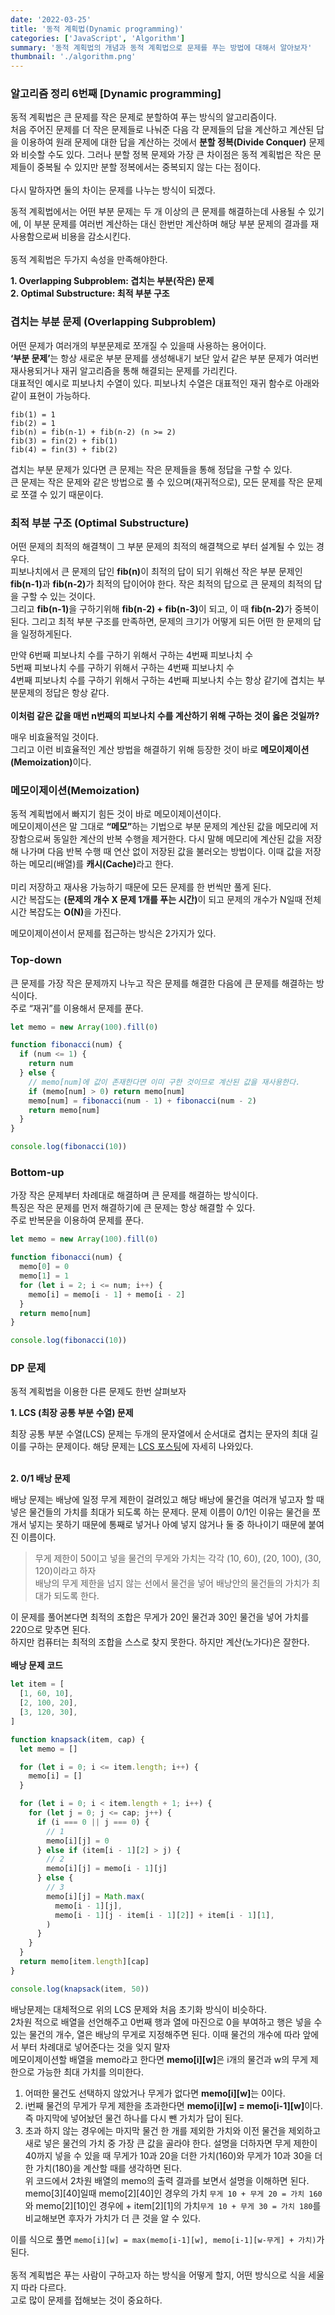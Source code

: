 ```yaml
---
date: '2022-03-25'
title: '동적 계획법(Dynamic programming)'
categories: ['JavaScript', 'Algorithm']
summary: '동적 계획법의 개념과 동적 계획법으로 문제를 푸는 방법에 대해서 알아보자'
thumbnail: './algorithm.png'
---
```


### 알고리즘 정리 6번째 [Dynamic programming]

동적 계획법은 큰 문제를 작은 문제로 분할하여 푸는 방식의 알고리즘이다.  
처음 주어진 문제를 더 작은 문제들로 나눠준 다음 각 문제들의 답을 계산하고 계산된 답을 이용하여 원래 문제에 대한 답을 계산하는 것에서 <b>분할 정복(Divide Conquer)</b> 문제와 비슷할 수도 있다. 그러나 분할 정복 문제와 가장 큰 차이점은 동적 계획법은 작은 문제들이 중복될 수 있지만 분할 정복에서는 중복되지 않는 다는 점이다.
<br/><br/>
다시 말하자면 둘의 차이는 문제를 나누는 방식이 되겠다.

동적 계획법에서는 어떤 부분 문제는 두 개 이상의 큰 문제를 해결하는데 사용될 수 있기에, 이 부분 문제를 여러번 계산하는 대신 한번만 계산하며 해당 부분 문제의 결과를 재사용함으로써 비용을 감소시킨다.
<br/><br/>
동적 계획법은 두가지 속성을 만족해야한다.

**1. Overlapping Subproblem: 겹치는 부분(작은) 문제**  
**2. Optimal Substructure: 최적 부분 구조**

### 겹치는 부분 문제 (Overlapping Subproblem)

어떤 문제가 여러개의 부분문제로 쪼개질 수 있을때 사용하는 용어이다.  
<b>‘부분 문제’</b>는 항상 새로운 부분 문제를 생성해내기 보단 앞서 같은 부분 문제가 여러번 재사용되거나 재귀 알고리즘을 통해 해결되는 문제를 가리킨다.  
대표적인 예시로 피보나치 수열이 있다. 피보나치 수열은 대표적인 재귀 함수로 아래와 같이 표현이 가능하다.

```
fib(1) = 1
fib(2) = 1
fib(n) = fib(n-1) + fib(n-2) (n >= 2)
fib(3) = fin(2) + fib(1)
fib(4) = fin(3) + fib(2)
```

겹치는 부분 문제가 있다면 큰 문제는 작은 문제들을 통해 정답을 구할 수 있다.  
큰 문제는 작은 문제와 같은 방법으로 풀 수 있으며(재귀적으로), 모든 문제를 작은 문제로 쪼갤 수 있기 때문이다.

### 최적 부분 구조 (Optimal Substructure)

어떤 문제의 최적의 해결책이 그 부분 문제의 최적의 해결책으로 부터 설계될 수 있는 경우다.  
피보나치에서 큰 문제의 답인 <b>fib(n)</b>이 최적의 답이 되기 위해선 작은 부분 문제인 <b>fib(n-1)</b>과 <b>fib(n-2)</b>가 최적의 답이어야 한다.
작은 최적의 답으로 큰 문제의 최적의 답을 구할 수 있는 것이다.  
그리고 <b>fib(n-1)</b>을 구하기위해 <b>fib(n-2) + fib(n-3)</b>이 되고, 이 때 <b>fib(n-2)</b>가 중복이 된다.
그리고 최적 부분 구조를 만족하면, 문제의 크기가 어떻게 되든 어떤 한 문제의 답을 일정하게된다.

만약 6번째 피보나치 수를 구하기 위해서 구하는 4번째 피보나치 수  
5번째 피보나치 수를 구하기 위해서 구하는 4번째 피보나치 수  
4번째 피보나치 수를 구하기 위해서 구하는 4번째 피보나치 수는 항상 같기에 겹치는 부분문제의 정답은 항상 같다.
<br/><br/>
**이처럼 같은 값을 매번 n번째의 피보나치 수를 계산하기 위해 구하는 것이 옳은 것일까?**

매우 비효율적일 것이다.  
그리고 이런 비효율적인 계산 방법을 해결하기 위해 등장한 것이 바로 <b>메모이제이션(Memoization)</b>이다.

### 메모이제이션(Memoization)

동적 계획법에서 빠지기 힘든 것이 바로 메모이제이션이다.  
메모이제이션은 말 그대로 <b>“메모”</b>하는 기법으로 부분 문제의 계산된 값을 메모리에 저장함으로써 동일한 계산의 반복 수행을 제거한다.
다시 말해 메모리에 계산된 값을 저장해 나가며 다음 반복 수행 때 연산 없이 저장된 값을 불러오는 방법이다. 이때 값을 저장하는 메모리(배열)를 <b>캐시(Cache)</b>라고 한다.
<br/><br/>
미리 저장하고 재사용 가능하기 때문에 모든 문제를 한 번씩만 풀게 된다.  
시간 복잡도는 <b>(문제의 개수 X 문제 1개를 푸는 시간)</b>이 되고 문제의 개수가 N일때
전체 시간 복잡도는 <b>O(N)</b>을 가진다.

메모이제이션이서 문제를 접근하는 방식은 2가지가 있다.

### Top-down

큰 문제를 가장 작은 문제까지 나누고 작은 문제를 해결한 다음에 큰 문제를 해결하는 방식이다.  
주로 “재귀”를 이용해서 문제를 푼다.

```javascript
let memo = new Array(100).fill(0)

function fibonacci(num) {
  if (num <= 1) {
    return num
  } else {
    // memo[num]에 값이 존재한다면 이미 구한 것이므로 계산된 값을 재사용한다.
    if (memo[num] > 0) return memo[num]
    memo[num] = fibonacci(num - 1) + fibonacci(num - 2)
    return memo[num]
  }
}

console.log(fibonacci(10))
```

### Bottom-up

가장 작은 문제부터 차례대로 해결하며 큰 문제를 해결하는 방식이다.  
특징은 작은 문제를 먼저 해결하기에 큰 문제는 항상 해결할 수 있다.  
주로 반복문을 이용하여 문제를 푼다.

```javascript
let memo = new Array(100).fill(0)

function fibonacci(num) {
  memo[0] = 0
  memo[1] = 1
  for (let i = 2; i <= num; i++) {
    memo[i] = memo[i - 1] + memo[i - 2]
  }
  return memo[num]
}

console.log(fibonacci(10))
```

### DP 문제

동적 계획법을 이용한 다른 문제도 한번 살펴보자

**1. LCS (최장 공통 부분 수열) 문제**

최장 공통 부분 수열(LCS) 문제는 두개의 문자열에서 순서대로 겹치는 문자의 최대 길이를 구하는 문제이다.
해당 문제는 [LCS 포스팅](https://leejy001.github.io/2022-03-09/LCS/)에 자세히 나와있다.
<br/><br/>

**2. 0/1 배낭 문제**

배낭 문제는 배낭에 일정 무게 제한이 걸려있고 해당 배낭에 물건을 여러개 넣고자 할 때 넣은 물건들의 가치를 최대가 되도록 하는 문제다.
문제 이름이 0/1인 이유는 물건을 쪼개서 넣지는 못하기 때문에 통째로 넣거나 아예 넣지 않거나 둘 중 하나이기 때문에 붙여진 이름이다.

> 무게 제한이 50이고 넣을 물건의 무게와 가치는 각각 (10, 60), (20, 100), (30, 120)이라고 하자  
> 배낭의 무게 제한을 넘지 않는 선에서 물건을 넣어 배낭안의 물건들의 가치가 최대가 되도록 한다.

이 문제를 풀어본다면 최적의 조합은 무게가 20인 물건과 30인 물건을 넣어 가치를 220으로 맞추면 된다.  
하지만 컴퓨터는 최적의 조합을 스스로 찾지 못한다. 하지만 계산(노가다)은 잘한다.
<br/><br/>
**배낭 문제 코드**

```javascript
let item = [
  [1, 60, 10],
  [2, 100, 20],
  [3, 120, 30],
]

function knapsack(item, cap) {
  let memo = []

  for (let i = 0; i <= item.length; i++) {
    memo[i] = []
  }

  for (let i = 0; i < item.length + 1; i++) {
    for (let j = 0; j <= cap; j++) {
      if (i === 0 || j === 0) {
        // 1
        memo[i][j] = 0
      } else if (item[i - 1][2] > j) {
        // 2
        memo[i][j] = memo[i - 1][j]
      } else {
        // 3
        memo[i][j] = Math.max(
          memo[i - 1][j],
          memo[i - 1][j - item[i - 1][2]] + item[i - 1][1],
        )
      }
    }
  }
  return memo[item.length][cap]
}

console.log(knapsack(item, 50))
```

배낭문제는 대체적으로 위의 LCS 문제와 처음 초기화 방식이 비슷하다.  
2차원 적으로 배열을 선언해주고 0번째 행과 열에 마진으로 0을 부여하고 행은 넣을 수 있는 물건의 개수, 열은 배낭의 무게로 지정해주면 된다.
이때 물건의 개수에 따라 앞에서 부터 차례대로 넣어준다는 것을 잊지 말자  
메모이제이션할 배열을 memo라고 한다면 <b>memo[i][w]</b>은 i개의 물건과 w의 무게 제한으로 가능한 최대 가치를 의미한다.

1. 어떠한 물건도 선택하지 않았거나 무게가 없다면 <b>memo[i][w]</b>는 0이다.
2. i번째 물건의 무게가 무게 제한을 초과한다면 <b>memo[i][w] = memo[i-1][w]</b>이다.  
   즉 마지막에 넣어놨던 물건 하나를 다시 뺀 가치가 답이 된다.
3. 초과 하지 않는 경우에는 마지막 물건 한 개를 제외한 가치와 이전 물건을 제외하고 새로 넣은 물건의 가치 중 가장 큰 값을 골라야 한다.
   설명을 더하자면 무게 제한이 40까지 넣을 수 있을 때 무게가 10과 20을 더한 가치(160)와 무게가 10과 30을 더한 가치(180)을 계산할 때를 생각하면 된다.  
   위 코드에서 2차원 배열의 memo의 출력 결과를 보면서 설명을 이해하면 된다.  
   memo[3][40]일때 memo[2][40]인 경우의 가치 `무게 10 + 무게 20 = 가치 160` 와 memo[2][10]인 경우에 + item[2][1]의 가치`무게 10 + 무게 30 = 가치 180`를 비교해보면 후자가 가치가 더 큰 것을 알 수 있다.

이를 식으로 풀면 `memo[i][w] = max(memo[i-1][w], memo[i-1][w-무게] + 가치)`가 된다.
<br/><br/>
동적 계획법은 푸는 사람이 구하고자 하는 방식을 어떻게 할지, 어떤 방식으로 식을 세울지 따라 다르다.  
고로 많이 문제를 접해보는 것이 중요하다.
